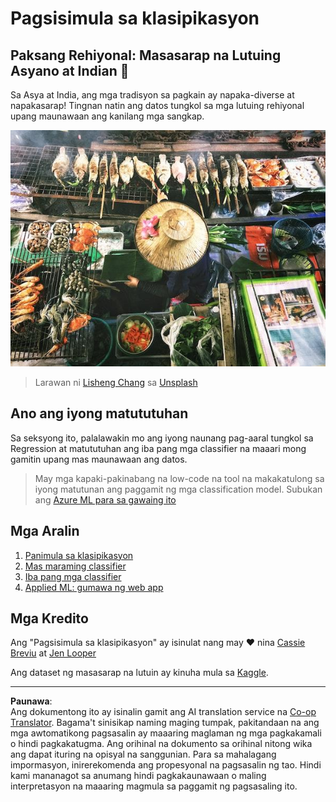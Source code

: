 <!--
CO_OP_TRANSLATOR_METADATA:
{
  "original_hash": "74e809ffd1e613a1058bbc3e9600859e",
  "translation_date": "2025-08-29T13:51:56+00:00",
  "source_file": "4-Classification/README.md",
  "language_code": "tl"
}
-->
# Pagsisimula sa klasipikasyon

## Paksang Rehiyonal: Masasarap na Lutuing Asyano at Indian 🍜

Sa Asya at India, ang mga tradisyon sa pagkain ay napaka-diverse at napakasarap! Tingnan natin ang datos tungkol sa mga lutuing rehiyonal upang maunawaan ang kanilang mga sangkap.

![Nagbebenta ng pagkaing Thai](../../../translated_images/thai-food.c47a7a7f9f05c21892a1f9dc7bf30669e6d18dfda420c5c7ebb4153f6a304edd.tl.jpg)
> Larawan ni <a href="https://unsplash.com/@changlisheng?utm_source=unsplash&utm_medium=referral&utm_content=creditCopyText">Lisheng Chang</a> sa <a href="https://unsplash.com/s/photos/asian-food?utm_source=unsplash&utm_medium=referral&utm_content=creditCopyText">Unsplash</a>
  
## Ano ang iyong matututuhan

Sa seksyong ito, palalawakin mo ang iyong naunang pag-aaral tungkol sa Regression at matututuhan ang iba pang mga classifier na maaari mong gamitin upang mas maunawaan ang datos.

> May mga kapaki-pakinabang na low-code na tool na makakatulong sa iyong matutunan ang paggamit ng mga classification model. Subukan ang [Azure ML para sa gawaing ito](https://docs.microsoft.com/learn/modules/create-classification-model-azure-machine-learning-designer/?WT.mc_id=academic-77952-leestott)

## Mga Aralin

1. [Panimula sa klasipikasyon](1-Introduction/README.md)
2. [Mas maraming classifier](2-Classifiers-1/README.md)
3. [Iba pang mga classifier](3-Classifiers-2/README.md)
4. [Applied ML: gumawa ng web app](4-Applied/README.md)

## Mga Kredito

Ang "Pagsisimula sa klasipikasyon" ay isinulat nang may ♥️ nina [Cassie Breviu](https://www.twitter.com/cassiebreviu) at [Jen Looper](https://www.twitter.com/jenlooper)

Ang dataset ng masasarap na lutuin ay kinuha mula sa [Kaggle](https://www.kaggle.com/hoandan/asian-and-indian-cuisines).

---

**Paunawa**:  
Ang dokumentong ito ay isinalin gamit ang AI translation service na [Co-op Translator](https://github.com/Azure/co-op-translator). Bagama't sinisikap naming maging tumpak, pakitandaan na ang mga awtomatikong pagsasalin ay maaaring maglaman ng mga pagkakamali o hindi pagkakatugma. Ang orihinal na dokumento sa orihinal nitong wika ang dapat ituring na opisyal na sanggunian. Para sa mahalagang impormasyon, inirerekomenda ang propesyonal na pagsasalin ng tao. Hindi kami mananagot sa anumang hindi pagkakaunawaan o maling interpretasyon na maaaring magmula sa paggamit ng pagsasaling ito.